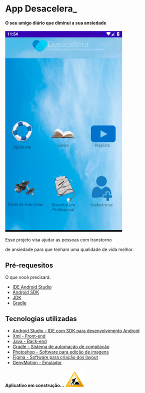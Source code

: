 # App Desacelera_
#### O seu amigo diário que diminui a sua ansiedade

![App](https://github.com/leandrosax10/Desacelera_/blob/master/Anima%C3%A7%C3%A3o_App.gif)

<p> Esse projeto visa ajudar as pessoas com transtorno </p>
 de ansiedade para que tenham uma qualidade de vida melhor.
 
 
 ## Pré-requesitos
 O que você precisará:
 * [IDE Android Studio](#Android_Studio)
 * [Android SDK](#Android_Studio)
 * [JDK](#Android_Studio)
 * [Gradle](#Android_Studio)


## Tecnologias utilizadas

* [Android Studio - IDE com SDK para desenvolvimento Android](#Android_Studio)
* [Xml - Front-end](#Android_Studio)
* [Java - Back-end](#Java)
* [Gradle - Sistema de automação de compilação](#Android_Studio)
* [Photoshop - Software para edição de imagens](#photoshop)
* [Figma - Software para criação dos layout](#figma)
* [GenyMotion - Emulador](#Geny)

#### Aplicativo em construção... ![App](https://github.com/leandrosax10/Desacelera_/blob/master/icone%20construcao.png)


